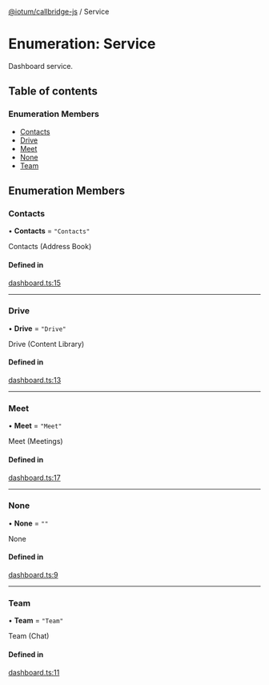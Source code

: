 [@iotum/callbridge-js](../README.md) / Service

# Enumeration: Service

Dashboard service.

## Table of contents

### Enumeration Members

- [Contacts](Service.md#contacts)
- [Drive](Service.md#drive)
- [Meet](Service.md#meet)
- [None](Service.md#none)
- [Team](Service.md#team)

## Enumeration Members

### Contacts

• **Contacts** = ``"Contacts"``

Contacts (Address Book)

#### Defined in

[dashboard.ts:15](https://github.com/iotum/callbridge-js/blob/c1b8887/src/dashboard.ts#L15)

___

### Drive

• **Drive** = ``"Drive"``

Drive (Content Library)

#### Defined in

[dashboard.ts:13](https://github.com/iotum/callbridge-js/blob/c1b8887/src/dashboard.ts#L13)

___

### Meet

• **Meet** = ``"Meet"``

Meet (Meetings)

#### Defined in

[dashboard.ts:17](https://github.com/iotum/callbridge-js/blob/c1b8887/src/dashboard.ts#L17)

___

### None

• **None** = ``""``

None

#### Defined in

[dashboard.ts:9](https://github.com/iotum/callbridge-js/blob/c1b8887/src/dashboard.ts#L9)

___

### Team

• **Team** = ``"Team"``

Team (Chat)

#### Defined in

[dashboard.ts:11](https://github.com/iotum/callbridge-js/blob/c1b8887/src/dashboard.ts#L11)
